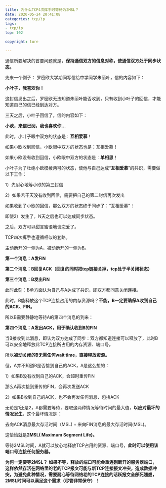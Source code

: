 ```yaml
---
title: 为什么TCP4次挥手时等待为2MSL？
date: 2020-05-24 20:41:08
categories: tcp/ip
tags:
- tcp/ip
top: 102

copyright: ture

---
```


通信所要解决的首要问题就是，**保持通信双方的信息对称，使通信双方处于同步状态。**



先来一个例子：
罗密欧大学期间写信给中学同学朱丽叶，信的内容如下：

**小叶子，我喜欢你！**

这封信发出之后，罗密欧无法知道朱丽叶能否收到，只有收到小叶子的回信，才能知道自己的信已经到达对方。

三天之后，小叶子回信了，信的内容如下：

**小欧，来信已阅，我也喜欢你…**

此时，小叶子眼中双方的状态是：**互相爱慕**！

如果小欧收到回信，小欧眼中双方的状态也是：互相爱慕！

如果小欧没有收到回信，小欧眼中双方的状态是：**单相思**！

小叶子为了杜绝小欧模棱两可的状态，使他与自己达成“**互相爱慕**”的共识，需要做以下工作：

1）先耐心地等小欧的第三封信

2）如果若干天没有收到回信，需要把自己的第二封信再次发出

如果收到了小欧的回信，那么双方的状态终于同步了：“互相爱慕”！

即使2）发生了，N天之后也可以达成同步状态。

之后，双方可以甜言蜜语地谈恋爱了。





TCP四次挥手也遵循相似的套路。

主动断开的一侧为A，被动断开的一侧为B。

**第一个消息：A发FIN**

**第二个消息：B回复ACK（回复的同时把tcp链接关掉，tcp处于半关闭状态）**

**第三个消息：B发出FIN**

此时此刻：B单方面认为自己与A达成了共识，即双方都同意关闭连接。

此时，B能释放这个TCP连接占用的内存资源吗？**不能，B一定要确保A收到自己的ACK、FIN。**

所以B需要静静地等待A的第四个消息的到来：

**第四个消息：A发出ACK，用于确认收到B的FIN**

当B接收到此消息，即认为双方达成了同步：双方都知道连接可以释放了，此时B可以安全地释放此TCP连接所占用的内存资源、端口号。

所以**被动关闭的B无需任何wait time，直接释放资源。**

但，A并不知道B是否接到自己的ACK，A是这么想的：

1）如果B没有收到自己的ACK，会超时重传FiN

那么A再次接到重传的FIN，会再次发送ACK

2）如果B收到自己的ACK，也不会再发任何消息，包括ACK

无论是1还是2，A都需要等待，要取这两种情况等待时间的最大值，**以应对最坏的情况发生**，这个最坏情况是：

去向ACK消息最大存活时间（MSL) + 来向FIN消息的最大存活时间(MSL)。

这恰恰就是**2MSL( Maximum Segment Life)。**

等待2MSL时间，A就可以放心地释放TCP占用的资源、端口号，**此时可以使用该端口号连接任何服务器。**

**为何一定要等2MSL？**
**如果不等，释放的端口可能会重连刚断开的服务器端口，这样依然存活在网络里的老的TCP报文可能与新TCP连接报文冲突，造成数据冲突，为避免此种情况，需要耐心等待网络老的TCP连接的活跃报文全部死翘翘，2MSL时间可以满足这个需求（尽管非常保守）！**